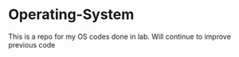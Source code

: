 # Operating-System
This is a repo for my OS codes done in lab. Will continue to improve previous code
